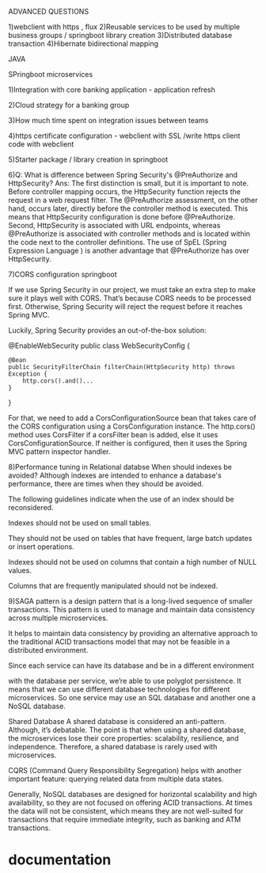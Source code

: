 ADVANCED QUESTIONS

1)webclient with https , flux
2)Reusable services to be used by multiple business groups / springboot library creation
3)Distributed database transaction
4)Hibernate bidirectional mapping



JAVA


SPringboot microservices

1)Integration with core banking application - application refresh

2)Cloud strategy for a banking group

3)How much time spent on integration issues between teams

4)https certificate configuration - webclient with SSL  /write https client code with webclient

5)Starter package / library creation in springboot





6)Q: What is difference between Spring Security's @PreAuthorize and HttpSecurity?
Ans:
The first distinction is small, but it is important to note. Before controller mapping occurs, the HttpSecurity function rejects the request in a web request filter. The @PreAuthorize assessment, on the other hand, occurs later, directly before the controller method is executed. This means that HttpSecurity configuration is done before @PreAuthorize.
Second, HttpSecurity is associated with URL endpoints, whereas @PreAuthorize is associated with controller methods and is located within the code next to the controller definitions.
The use of SpEL (Spring Expression Language ) is another advantage that @PreAuthorize has over HttpSecurity.



7)CORS configuration springboot 


If we use Spring Security in our project, we must take an extra step to make sure it plays well with CORS. That’s because CORS needs to be processed first. Otherwise, Spring Security will reject the request before it reaches Spring MVC.

Luckily, Spring Security provides an out-of-the-box solution:

@EnableWebSecurity
public class WebSecurityConfig {

    @Bean
    public SecurityFilterChain filterChain(HttpSecurity http) throws Exception {
        http.cors().and()...
    }
}


For that, we need to add a CorsConfigurationSource bean that takes care of the CORS configuration using a CorsConfiguration instance. The http.cors() method uses CorsFilter if a corsFilter bean is added, else it uses CorsConfigurationSource. If neither is configured, then it uses the Spring MVC pattern inspector handler.


8)Performance tuning in Relational databse
When should indexes be avoided?
Although indexes are intended to enhance a database's performance, there are times when they should be avoided.

The following guidelines indicate when the use of an index should be reconsidered.

Indexes should not be used on small tables.

They should not be used on tables that have frequent, large batch updates or insert operations.

Indexes should not be used on columns that contain a high number of NULL values.

Columns that are frequently manipulated should not be indexed.




9)SAGA pattern is a design pattern that is a long-lived sequence of smaller transactions. This pattern is used to manage and maintain data consistency across multiple microservices.

It helps to maintain data consistency by providing an alternative approach to the traditional ACID transactions model that may not be feasible in a distributed environment.

Since each service can have its database and be in a different environment



with the database per service, we’re able to use polyglot persistence. It means that we can use different database technologies for different microservices. So one service may use an SQL database and another one a NoSQL database. 



Shared Database
A shared database is considered an anti-pattern. Although, it’s debatable. The point is that when using a shared database, the microservices lose their core properties: scalability, resilience, and independence. Therefore, a shared database is rarely used with microservices.

CQRS (Command Query Responsibility Segregation) helps with another important feature: querying related data from multiple data states.




Generally, NoSQL databases are designed for horizontal scalability and high availability, so they are not focused on offering ACID transactions. At times the data will not be consistent, which means they are not well-suited for transactions that require immediate integrity, such as banking and ATM transactions.
# documentation
